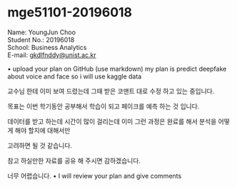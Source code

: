 # mge51101-20196018

Name: YoungJun Choo  
Student No.: 20196018  
School: Business Analytics  
E-mail: gkdlfnddy@unist.ac.kr  



• upload your plan on GitHub (use markdown)
my plan is predict deepfake about voice and face so i will use kaggle data

교수님 한테 이미 보여 드렸는데 그때 받은 코맨트 대로 수정 하고 있는 중입니다. 

목표는 이번 학기동안 공부해서 학습이 되고 페이크를 예측 하는 것 입니다. 

데이터를 받고 하는데 시간이 많이 걸리는데 이미 그런 과정은 완료를 해서 분석을 어떻게 해야 할지에 대해서만 

고려하면 될 것 같습니다. 

참고 하실만한 자료를 공유 해 주시면 감하겠습니다. 

너무 어렵습니다. 
• I will review your plan and give comments
